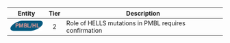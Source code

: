 |Entity|Tier|Description              |
|:----:|:----:|------------------------------|
|![PMBL](images/icons/PMBL_tier2.png) | 2 | Role of HELLS mutations in PMBL requires confirmation|
